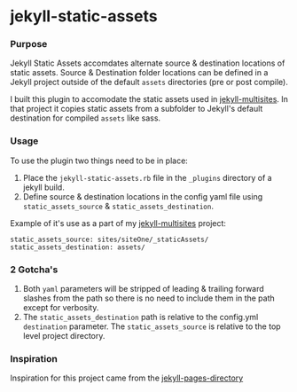 # jekyll-static-assets

### Purpose

Jekyll Static Assets accomdates alternate source & destination locations of static assets. Source & Destination folder locations can be defined in a Jekyll project outside of the default `assets` directories (pre or post compile).

I built this plugin to accomodate the static assets used in [jekyll-multisites](https://github.com/Designaroni/jekyll-multisites). In that project it copies static assets from a subfolder to Jekyll's default destination for compiled `assets` like sass.

### Usage

To use the plugin two things need to be in place:

1. Place the `jekyll-static-assets.rb` file in the `_plugins` directory of a jekyll build.
2. Define source & destination locations in the config yaml file using `static_assets_source` & `static_assets_destination`.

Example of it's use as a part of my [jekyll-multisites](https://github.com/Designaroni/jekyll-multisites) project:

```
static_assets_source: sites/siteOne/_staticAssets/
static_assets_destination: assets/
```

### 2 Gotcha's

1. Both `yaml` parameters will be stripped of leading & trailing forward slashes from the path so there is no need to include them in the path except for verbosity. 
2. The `static_assets_destination` path is relative to the config.yml `destination` parameter. The `static_assets_source` is relative to the top level project directory.

### Inspiration

Inspiration for this project came from the [jekyll-pages-directory](https://github.com/bbakersmith/jekyll-pages-directory)
